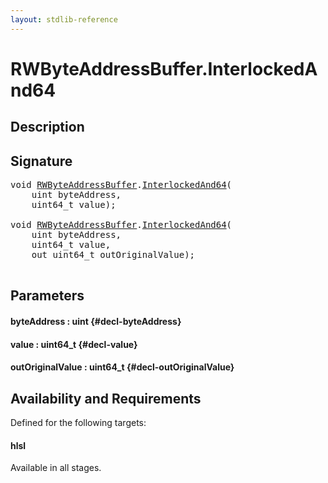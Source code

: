 ```yaml
---
layout: stdlib-reference
---
```


# RWByteAddressBuffer\.InterlockedAnd64

## Description





## Signature 

<pre>
<span class="code_keyword">void</span> <a href="/stdlib-reference/types/RWByteAddressBuffer/index" class="code_type">RWByteAddressBuffer</a>.<a href="/stdlib-reference/types/RWByteAddressBuffer/InterlockedAnd64">InterlockedAnd64</a>(
    <span class="code_keyword">uint</span> <span class='code_param'>byteAddress</span>,
    uint64_t <span class='code_param'>value</span>);

<span class="code_keyword">void</span> <a href="/stdlib-reference/types/RWByteAddressBuffer/index" class="code_type">RWByteAddressBuffer</a>.<a href="/stdlib-reference/types/RWByteAddressBuffer/InterlockedAnd64">InterlockedAnd64</a>(
    <span class="code_keyword">uint</span> <span class='code_param'>byteAddress</span>,
    uint64_t <span class='code_param'>value</span>,
    <span class="code_keyword">out</span> uint64_t <span class='code_param'>outOriginalValue</span>);

</pre>

## Parameters

#### byteAddress  : uint {#decl-byteAddress}
#### value  : uint64\_t {#decl-value}
#### outOriginalValue  : uint64\_t {#decl-outOriginalValue}

## Availability and Requirements

Defined for the following targets:

#### hlsl
Available in all stages.



